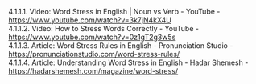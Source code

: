 4.1.1.1. Video: Word Stress in English | Noun vs Verb - YouTube - https://www.youtube.com/watch?v=3k7jN4kX4U  
4.1.1.2. Video: How to Stress Words Correctly - YouTube - https://www.youtube.com/watch?v=0z1gT2g3w5s  
4.1.1.3. Article: Word Stress Rules in English - Pronunciation Studio - https://pronunciationstudio.com/word-stress-rules/  
4.1.1.4. Article: Understanding Word Stress in English - Hadar Shemesh - https://hadarshemesh.com/magazine/word-stress/  
